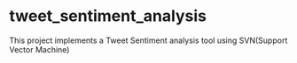 # tweet_sentiment_analysis
This project implements a Tweet Sentiment analysis tool using SVN(Support Vector Machine)
